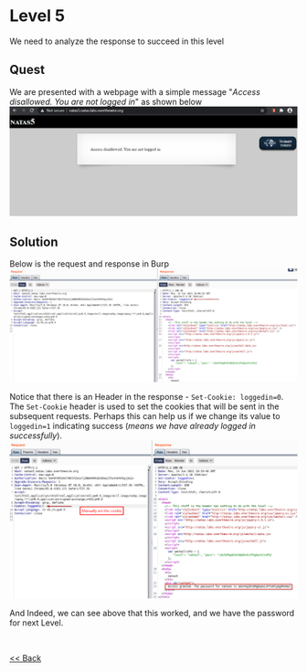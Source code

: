 # Level 5
We need to analyze the response to succeed in this level

## Quest
We are presented with a webpage with a simple message "_Access disallowed. You are not logged in_" as shown below
![Level 5 Image](./images/Level5.png)

## Solution
Below is the request and response in Burp
![Level 5 Solution](./images/Level5_solution.png)

Notice that there is an Header in the response - `Set-Cookie: loggedin=0`. The `Set-Cookie` header is used to set the cookies that will be sent in the subsequent requests.
Perhaps this can help us if we change its value to `loggedin=1` indicating success (_means we have already logged in successfully_). 
![Level 5.1 Solution](./images/Level5.1_solution.png)

And Indeed, we can see above that this worked, and we have the password for next Level.

<br/>

[<< Back](https://grey-fish.github.io/Natas/index.html)
